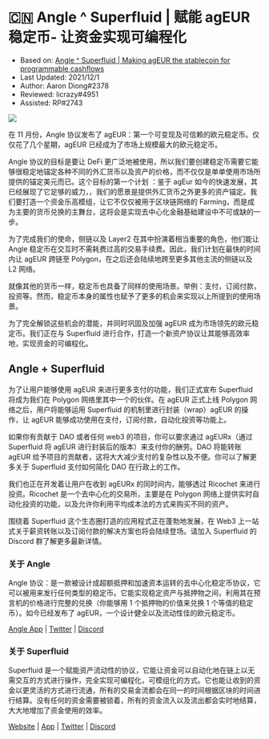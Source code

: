 # 🇨🇳 Angle ^ Superfluid | 赋能 agEUR 稳定币- 让资金实现可编程化

- Based on: [Angle ^ Superfluid | Making agEUR the stablecoin for programmable cashflows](https://blog.angle.money/angle-superfluid-making-ageur-the-stablecoin-for-programmable-cashflows-ec64c40863c2)
- Last Updated: 2021/12/1
- Author: Aaron Diong#2378
- Reviewed: licrazy#4951
- Assisted: RP#2743

![](../../.gitbook/assets/angle-background-pink.png)

在 11 月份，Angle 协议发布了 agEUR：第一个可变现及可信赖的欧元稳定币。仅仅花了几个星期，agEUR 已经成为了市场上规模最大的欧元稳定币。

Angle 协议的目标是要让 DeFi 更广泛地被使用，所以我们要创建稳定币需要它能够很稳定地锚定各种不同的外汇货币以及资产的价格，而不仅仅是单单使用市场所提供的锚定美元而已。这个目标的第一个计划 ：鉴于 agEur 如今的快速发展，其已经展现了它足够的威力，，我们的愿景是提供外汇货币之外更多的资产锚定。我们要打造一个资金乐高模组，让它不仅仅被用于区块链网络的 Farming，而是成为主要的货币兑换的主舞台，这将会是实现去中心化金融基础建设中不可或缺的一步。

为了完成我们的使命，侧链以及 Layer2 在其中扮演着相当重要的角色，他们能让 Angle 稳定币在交互时不需耗费过高的交易手续费。因此，我们计划在最快的时间内让 agEUR 跨链至 Polygon，在之后还会陆续地跨至更多其他主流的侧链以及 L2 网络。

就像其他的货币一样，稳定币也具备了同样的使用场景。举例：支付，订阅付款，投资等。然而，稳定币本身的属性也赋予了更多的机会来实现以上所提到的使用场景。

为了完全解锁这些机会的潜能，并同时巩固及加强 agEUR 成为市场领先的欧元稳定币。我们正在与 Superfluid 进行合作，打造一个新资产协议让其能够高效率地，实现资金的可编程化。

## Angle + Superfluid

为了让用户能够使用 agEUR 来进行更多支付的功能，我们正式宣布 Superfluid 将成为我们在 Polygon 网络里其中一个的伙伴。在 agEUR 正式上线 Polygon 网络之后，用户将能够运用 Superfluid 的机制里进行封装（wrap）agEUR 的操作，让 agEUR 能够成功使用在支付，订阅付款，自动化投资等功能上。

如果你有贡献于 DAO 或者任何 web3 的项目，你可以要求通过 agEURx（通过 Superfluid 将 agEUR 进行封装后的版本）来支付你的酬劳。DAO 将能转账 agEUR 给予项目的贡献者，这将大大减少支付的复杂性以及不便。你可以了解更多关于 Superfluid 支付如何简化 DAO 在行政上的工作。

我们也正在开发着让用户在收到 agEURx 的同时间内，能够透过 Ricochet 来进行投资。Ricochet 是一个去中心化的交易所，主要是在 Polygon 网络上提供实时自动化投资的功能，以及允许你利用平均成本法的方式来购买不同的资产。

围绕着 Superfluid 这个生态圈打造的应用程式正在蓬勃地发展，在 Web3 上一站式关于薪资转账以及订阅付款的解决方案也将会陆续登场。请加入 Superfluid 的 Discord 群了解更多最新详情。

### 关于 Angle

Angle 协议：是一款被设计成超额抵押和加速资本运转的去中心化稳定币协议，它可以被用来发行任何类型的稳定币。它能实现稳定资产与抵押物之间，利用其在预言机的价格进行完整的兑换（你能够用 1 个抵押物的价值来兑换 1 个等值的稳定币）。如今已经发布了 agEUR，一个设计健全以及流动性佳的欧元稳定币。

[Angle App](https://app.angle.money/#/perpetuals) | [Twitter](https://twitter.com/AngleDevs) | [Discord](https://discord.gg/bsfZjvgx2s)

### 关于 Superfluid

Superfluid 是一个赋能资产流动性的协议，它能让资金可以自动化地在链上以无需交互的方式进行操作，完全实现可编程化，可模组化的方式。它也能让收到的资金以更灵活的方式进行流通，所有的交易金流都会在同一的时间根据区块的时间进行结算。没有任何的资金需要被锁着，所有的资金流入以及流出都会实时地结算，大大地增加了资金使用的效率。

[Website](https://www.superfluid.finance/home) | [App](https://app.superfluid.finance/) | [Twitter](https://twitter.com/Superfluid_HQ) | [Discord](http://discord.superfluid.finance/)
